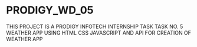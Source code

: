 # PRODIGY_WD_05
THIS PROJECT IS A PRODIGY INFOTECH INTERNSHIP TASK 
TASK NO. 5 WEATHER APP
USING HTML CSS JAVASCRIPT AND API FOR CREATION OF WEATHER APP
